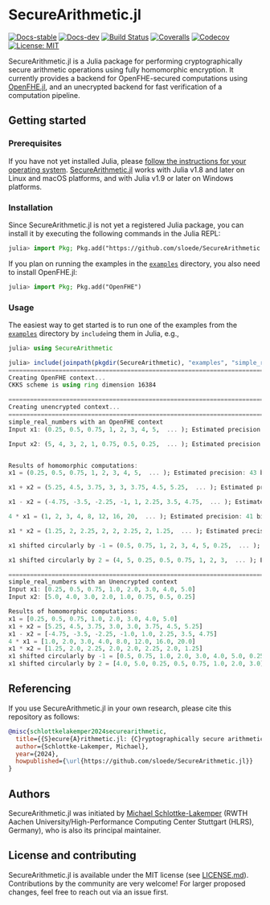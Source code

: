 # SecureArithmetic.jl

[![Docs-stable](https://img.shields.io/badge/docs-stable-blue.svg)](https://securearithmetic-jl.lakemper.eu/stable)
[![Docs-dev](https://img.shields.io/badge/docs-dev-blue.svg)](https://securearithmetic-jl.lakemper.eu/dev)
[![Build Status](https://github.com/sloede/SecureArithmetic.jl/workflows/CI/badge.svg)](https://github.com/sloede/SecureArithmetic.jl/actions?query=workflow%3ACI)
[![Coveralls](https://coveralls.io/repos/github/sloede/SecureArithmetic.jl/badge.svg)](https://coveralls.io/github/sloede/SecureArithmetic.jl)
[![Codecov](https://codecov.io/gh/sloede/SecureArithmetic.jl/branch/main/graph/badge.svg)](https://codecov.io/gh/sloede/SecureArithmetic.jl)
[![License: MIT](https://img.shields.io/badge/License-MIT-success.svg)](https://opensource.org/license/mit/)

SecureArithmetic.jl is a Julia package for performing cryptographically secure arithmetic
operations using fully homomorphic encryption. It currently provides a backend for
OpenFHE-secured computations using [OpenFHE.jl](https://github.com/sloede/OpenFHE.jl), and
an unecrypted backend for fast verification of a computation pipeline.


## Getting started

### Prerequisites
If you have not yet installed Julia, please [follow the instructions for your
operating system](https://julialang.org/downloads/platform/).
[SecureArithmetic.jl](https://github.com/sloede/SecureArithmetic.jl) works with Julia v1.8
and later on Linux and macOS platforms, and with Julia v1.9 or later on Windows platforms.

### Installation
Since SecureArithmetic.jl is not yet a registered Julia package, you can install it by
executing the following commands in the Julia REPL:
```julia
julia> import Pkg; Pkg.add("https://github.com/sloede/SecureArithmetic.jl")
```
If you plan on running the examples in the
[`examples`](https://github.com/sloede/SecureArithmetic.jl/tree/main/examples) directory,
you also need to install OpenFHE.jl:
```julia
julia> import Pkg; Pkg.add("OpenFHE")
```

### Usage
The easiest way to get started is to run one of the examples from the
[`examples`](https://github.com/sloede/SecureArithmetic.jl/tree/main/examples) directory by
`include`ing them in Julia, e.g.,
```julia
julia> using SecureArithmetic

julia> include(joinpath(pkgdir(SecureArithmetic), "examples", "simple_real_numbers.jl"))
================================================================================
Creating OpenFHE context...
CKKS scheme is using ring dimension 16384

================================================================================
Creating unencrypted context...
================================================================================
simple_real_numbers with an OpenFHE context
Input x1: (0.25, 0.5, 0.75, 1, 2, 3, 4, 5,  ... ); Estimated precision: 50 bits

Input x2: (5, 4, 3, 2, 1, 0.75, 0.5, 0.25,  ... ); Estimated precision: 50 bits


Results of homomorphic computations:
x1 = (0.25, 0.5, 0.75, 1, 2, 3, 4, 5,  ... ); Estimated precision: 43 bits

x1 + x2 = (5.25, 4.5, 3.75, 3, 3, 3.75, 4.5, 5.25,  ... ); Estimated precision: 43 bits

x1 - x2 = (-4.75, -3.5, -2.25, -1, 1, 2.25, 3.5, 4.75,  ... ); Estimated precision: 43 bits

4 * x1 = (1, 2, 3, 4, 8, 12, 16, 20,  ... ); Estimated precision: 41 bits

x1 * x2 = (1.25, 2, 2.25, 2, 2, 2.25, 2, 1.25,  ... ); Estimated precision: 41 bits

x1 shifted circularly by -1 = (0.5, 0.75, 1, 2, 3, 4, 5, 0.25,  ... ); Estimated precision: 43 bits

x1 shifted circularly by 2 = (4, 5, 0.25, 0.5, 0.75, 1, 2, 3,  ... ); Estimated precision: 43 bits

================================================================================
simple_real_numbers with an Unencrypted context
Input x1: [0.25, 0.5, 0.75, 1.0, 2.0, 3.0, 4.0, 5.0]
Input x2: [5.0, 4.0, 3.0, 2.0, 1.0, 0.75, 0.5, 0.25]

Results of homomorphic computations:
x1 = [0.25, 0.5, 0.75, 1.0, 2.0, 3.0, 4.0, 5.0]
x1 + x2 = [5.25, 4.5, 3.75, 3.0, 3.0, 3.75, 4.5, 5.25]
x1 - x2 = [-4.75, -3.5, -2.25, -1.0, 1.0, 2.25, 3.5, 4.75]
4 * x1 = [1.0, 2.0, 3.0, 4.0, 8.0, 12.0, 16.0, 20.0]
x1 * x2 = [1.25, 2.0, 2.25, 2.0, 2.0, 2.25, 2.0, 1.25]
x1 shifted circularly by -1 = [0.5, 0.75, 1.0, 2.0, 3.0, 4.0, 5.0, 0.25]
x1 shifted circularly by 2 = [4.0, 5.0, 0.25, 0.5, 0.75, 1.0, 2.0, 3.0]
```


## Referencing
If you use SecureArithmetic.jl in your own research, please cite this repository as follows:
```bibtex
@misc{schlottkelakemper2024securearithmetic,
  title={{S}ecure{A}rithmetic.jl: {C}ryptographically secure arithmetic operations in {J}ulia using fully homomorphic encryption},
  author={Schlottke-Lakemper, Michael},
  year={2024},
  howpublished={\url{https://github.com/sloede/SecureArithmetic.jl}}
}
```


## Authors
SecureArithmetic.jl was initiated by [Michael Schlottke-Lakemper](https://lakemper.eu) (RWTH
Aachen University/High-Performance Computing Center Stuttgart (HLRS), Germany), who is also
its principal maintainer.


## License and contributing
SecureArithmetic.jl is available under the MIT license (see [LICENSE.md](LICENSE.md)).
Contributions by the community are very welcome! For larger proposed changes, feel free
to reach out via an issue first.

